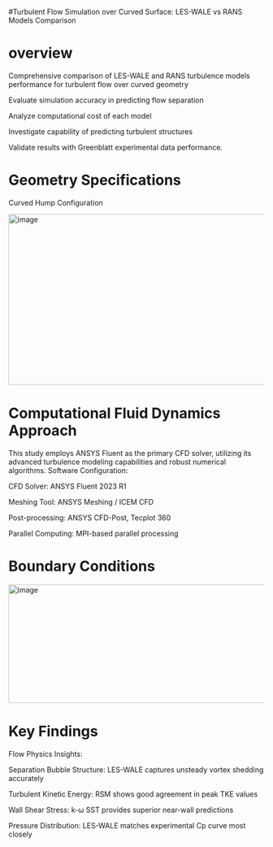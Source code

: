 #Turbulent Flow Simulation over Curved Surface: LES-WALE vs RANS Models Comparison

# overview

Comprehensive comparison of LES-WALE and RANS turbulence models performance for turbulent flow over curved geometry

Evaluate simulation accuracy in predicting flow separation

Analyze computational cost of each model

Investigate capability of predicting turbulent structures

Validate results with Greenblatt experimental data performance.

   # Geometry Specifications

Curved Hump Configuration

<img width="800" height="336" alt="image" src="https://github.com/user-attachments/assets/ea775575-99b0-494b-b831-d3c628c96957" />


# Computational Fluid Dynamics Approach
This study employs ANSYS Fluent as the primary CFD solver, utilizing its advanced turbulence modeling capabilities and robust numerical algorithms.
Software Configuration:

CFD Solver: ANSYS Fluent 2023 R1

Meshing Tool: ANSYS Meshing / ICEM CFD

Post-processing: ANSYS CFD-Post, Tecplot 360

Parallel Computing: MPI-based parallel processing
# Boundary Conditions
<img width="807" height="233" alt="image" src="https://github.com/user-attachments/assets/75fee7c6-0f08-48f0-8468-1afa0d519ee5" />


# Key Findings
Flow Physics Insights:

Separation Bubble Structure: LES-WALE captures unsteady vortex shedding accurately

Turbulent Kinetic Energy: RSM shows good agreement in peak TKE values

Wall Shear Stress: k-ω SST provides superior near-wall predictions

Pressure Distribution: LES-WALE matches experimental Cp curve most closely

